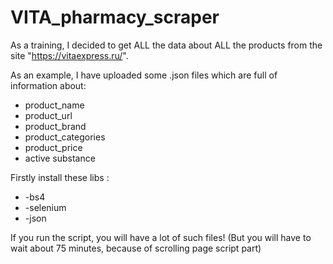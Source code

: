 # VITA_pharmacy_scraper



As a training, I decided to get ALL the data about ALL the products from the site "https://vitaexpress.ru/". 

As an example, I have uploaded some .json files which are full of information about: 
- product_name
- product_url
- product_brand
- product_categories
- product_price
- active substance

Firstly install these libs :
- -bs4
- -selenium
- -json

If you run the script, you will have a lot of such files! (But you will have to wait about 75 minutes, because of scrolling page script part)
